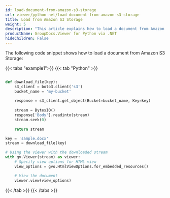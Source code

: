 ```yaml
---
id: load-document-from-amazon-s3-storage
url: viewer/python-net/load-document-from-amazon-s3-storage
title: Load from Amazon S3 Storage
weight: 5
description: "This article explains how to load a document from Amazon S3 Storage with GroupDocs.Viewer within your Python applications."
productName: GroupDocs.Viewer for Python via .NET
hideChildren: False
---
```

The following code snippet shows how to load a document from Amazon S3 Storage:

{{< tabs "example1">}}
{{< tab "Python" >}}
```python

def download_file(key):
    s3_client = boto3.client('s3')
    bucket_name = 'my-bucket'
    
    response = s3_client.get_object(Bucket=bucket_name, Key=key)
    
    stream = BytesIO()
    response['Body'].readinto(stream)
    stream.seek(0)
    
    return stream

key = 'sample.docx'
stream = download_file(key)

# Using the viewer with the downloaded stream
with gv.Viewer(stream) as viewer:
    # Specify view options for HTML view
    view_options = gvo.HtmlViewOptions.for_embedded_resources()

    # View the document
    viewer.view(view_options)
```
{{< /tab >}}
{{< /tabs >}}

